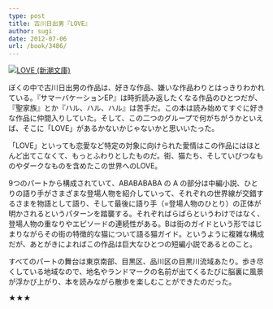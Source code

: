 ```yaml
---
type: post
title: 古川日出男『LOVE』
author: sugi
date: 2012-07-06
url: /book/3486/
---
```

<a href="http://www.amazon.co.jp/exec/obidos/ASIN/4101305315/chezsugi-22/ref=nosim/" onclick="_gaq.push(['_trackEvent', 'outbound-article', 'http://www.amazon.co.jp/exec/obidos/ASIN/4101305315/chezsugi-22/ref=nosim/', '']);" name="amazletlink" target="_blank"><img src="http://i2.wp.com/ecx.images-amazon.com/images/I/51A7Ky7Yc4L._SL160_.jpg?w=660" alt="LOVE (新潮文庫)" class="alignleft"  data-recalc-dims="1" /></a>

ぼくの中で古川日出男の作品は、好きな作品、嫌いな作品わりとはっきりわかれている。『サマーバケーションEP』は時折読み返したくなる作品のひとつだが、『聖家族』とか『ハル、ハル、ハル』は苦手だ。この本は読み始めてすぐに好きな作品に仲間入りしていた。そして、この二つのグループで何がちがうかといえば、そこに「LOVE」があるかないかじゃないかと思いいたった。

「LOVE」といっても恋愛など特定の対象に向けられた愛情はこの作品にはほとんど出てこなくて、もっとふわりとしたものだ。街、猫たち、そしていびつなものやダークなものを含めたこの世界へのLOVE。

9つのパートから構成されていて、ABABABABA の A の部分は中編小説、ひとりの語り手がさまざまな登場人物を紹介していって、それぞれの世界線が交錯するさまを物語として語り、そして最後に語り手（=登場人物のひとり）の正体が明かされるというパターンを踏襲する。それぞればらばらというわけではなく、登場人物の重なりやエピソードの連続性がある。Bは街のガイドという形ではじまりながらその街の特徴的な猫について語る猫ガイド。というように複雑な構成だが、あとがきによればこの作品は巨大なひとつの短編小説であるとのこと。

すべてのパートの舞台は東京南部、目黒区、品川区の目黒川流域あたり。歩き尽くしている地域なので、地名やランドマークの名前が出てくるたびに脳裏に風景が浮かび上がり、本を読みながら散歩を楽しむことができたのだった。

★★★
